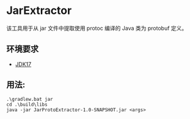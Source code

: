 # JarExtractor

该工具用于从 jar 文件中提取使用 protoc 编译的 Java 类为 protobuf 定义。

## 环境要求
- [JDK17]((https://www.oracle.com/java/technologies/javase/jdk17-archive-downloads.html))

## 用法:
```
.\gradlew.bat jar
cd .\build\libs
java -jar JarProtoExtractor-1.0-SNAPSHOT.jar <args>
```